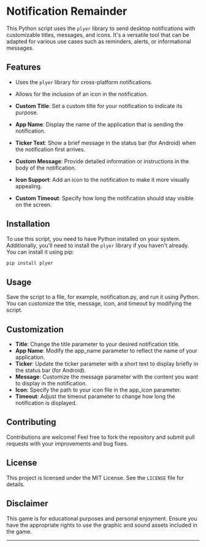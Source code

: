 # Notification Remainder 

This Python script uses the `plyer` library to send desktop notifications with customizable titles, messages, and icons. It's a versatile tool that can be adapted for various use cases such as reminders, alerts, or informational messages.

## Features

- Uses the `plyer` library for cross-platform notifications.
- Allows for the inclusion of an icon in the notification.

- **Custom Title**: Set a custom title for your notification to indicate its purpose.
- **App Name**: Display the name of the application that is sending the notification.
- **Ticker Text**: Show a brief message in the status bar (for Android) when the notification first arrives.
- **Custom Message**: Provide detailed information or instructions in the body of the notification.
- **Icon Support**: Add an icon to the notification to make it more visually appealing.
- **Custom Timeout**: Specify how long the notification should stay visible on the screen.

## Installation

To use this script, you need to have Python installed on your system. Additionally, you'll need to install the `plyer` library if you haven't already. You can install it using pip:

```bash
pip install plyer
```

## Usage

Save the script to a file, for example, notification.py, and run it using Python. You can customize the title, message, icon, and timeout by modifying the script.

## Customization

- **Title**: Change the title parameter to your desired notification title.
- **App Name**: Modify the app_name parameter to reflect the name of your application.
- **Ticker**: Update the ticker parameter with a short text to display briefly in the status bar (for Android).
- **Message**: Customize the message parameter with the content you want to display in the notification.
- **Icon**: Specify the path to your icon file in the app_icon parameter.
- **Timeout**: Adjust the timeout parameter to change how long the notification is displayed.
  
## Contributing

Contributions are welcome! Feel free to fork the repository and submit pull requests with your improvements and bug fixes.

## License

This project is licensed under the MIT License. See the `LICENSE` file for details.

## Disclaimer

This game is for educational purposes and personal enjoyment. Ensure you have the appropriate rights to use the graphic and sound assets included in the game.

---
